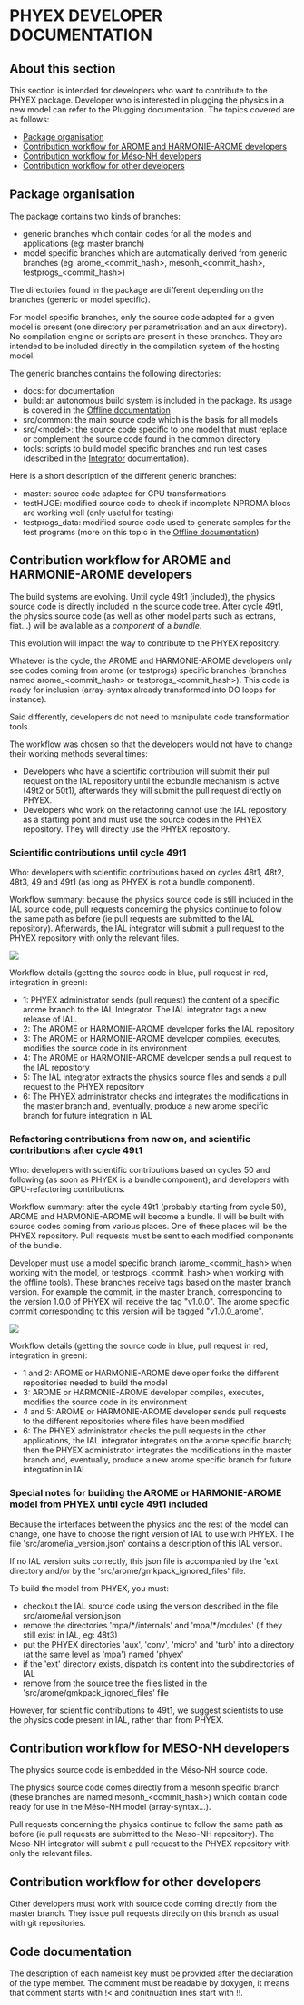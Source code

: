 # PHYEX DEVELOPER DOCUMENTATION

## About this section

This section is intended for developers who want to contribute to the PHYEX package.
Developer who is interested in plugging the physics in a new model can refer to the Plugging documentation.
The topics covered are as follows:

  - [Package organisation](#package-organisation)
  - [Contribution workflow for AROME and HARMONIE-AROME developers](#contribution-workflow-for-arome-and-harmonie-arome-developers)
  - [Contribution workflow for Méso-NH developers](#contribution-workflow-for-mesonh-developers)
  - [Contribution workflow for other developers](#contribution-workflow-for-other-developers)

## Package organisation

The package contains two kinds of branches:

  - generic branches which contain codes for all the models and applications (eg: master branch)
  - model specific branches which are automatically derived from generic branches (eg: arome\_\<commit\_hash\>, mesonh\_\<commit\_hash\>, testprogs\_\<commit\_hash\>)

The directories found in the package are different depending on the branches (generic or model specific).

For model specific branches, only the source code adapted for a given model is present (one directory per parametrisation and an aux directory). No compilation engine or scripts are present in these branches. They are intended to be included directly in the compilation system of the hosting model.

The generic branches contains the following directories:

  - docs: for documentation
  - build: an autonomous build system is included in the package. Its usage is covered in the [Offline documentation](./Offline.md)
  - src/common: the main source code which is the basis for all models
  - src/\<model\>: the source code specific to one model that must replace or complement the source code found in the common directory
  - tools: scripts to build model specific branches and run test cases (described in the [Integrator](./Integrator.md) documentation).

Here is a short description of the different generic branches:

  - master: source code adapted for GPU transformations
  - testHUGE: modified source code to check if incomplete NPROMA blocs are working well (only useful for testing)
  - testprogs\_data: modified source code used to generate samples for the test programs (more on this topic in the [Offline documentation](./Offline.md))

## Contribution workflow for AROME and HARMONIE-AROME developers

The build systems are evolving.
Until cycle 49t1 (included), the physics source code is directly included in the source code tree.
After cycle 49t1, the physics source code (as well as other model parts such as ectrans, fiat...) will be available as a _component_ of a _bundle_.

This evolution will impact the way to contribute to the PHYEX repository.

Whatever is the cycle, the AROME and HARMONIE-AROME developers only see codes coming from arome (or testprogs) specific branches (branches named arome\_\<commit\_hash\> or testprogs\_\<commit\_hash\>). This code is ready for inclusion (array-syntax already transformed into DO loops for instance).

Said differently, developers do not need to manipulate code transformation tools.

The workflow was chosen so that the developers would not have to change their working methods several times:

- Developers who have a scientific contribution will submit their pull request on the IAL repository until the ecbundle mechanism is active (49t2 or 50t1), afterwards they will submit the pull request directly on PHYEX.
- Developers who work on the refactoring cannot use the IAL repository as a starting point and must use the source codes in the PHYEX repository. They will directly use the PHYEX repository.

### Scientific contributions until cycle 49t1

Who: developers with scientific contributions based on cycles 48t1, 48t2, 48t3, 49 and 49t1 (as long as PHYEX is not a bundle component).

Workflow summary: because the physics source code is still included in the IAL source code, pull requests concerning the physics continue to follow the same path as before (ie pull requests are submitted to the IAL repository). Afterwards, the IAL integrator will submit a pull request to the PHYEX repository with only the relevant files.

![](./AROMEworkflow1.svg)

Workflow details (getting the source code in blue, pull request in red, integration in green):

  - 1: PHYEX administrator sends (pull request) the content of a specific arome branch to the IAL Integrator. The IAL integrator tags a new release of IAL.
  - 2: The AROME or HARMONIE-AROME developer forks the IAL repository
  - 3: The AROME or HARMONIE-AROME developer compiles, executes, modifies the source code in its environment
  - 4: The AROME or HARMONIE-AROME developer sends a pull request to the IAL repository
  - 5: The IAL integrator extracts the physics source files and sends a pull request to the PHYEX repository
  - 6: The PHYEX administrator checks and integrates the modifications in the master branch and, eventually, produce a new arome specific branch for future integration in IAL

### Refactoring contributions from now on, and scientific contributions after cycle 49t1

Who: developers with scientific contributions based on cycles 50 and following (as soon as PHYEX is a bundle component); and developers with GPU-refactoring contributions.

Workflow summary: after the cycle 49t1 (probably starting from cycle 50), AROME and HARMONIE-AROME will become a bundle. Il will be built with source codes coming from various places. One of these places will be the PHYEX repository. Pull requests must be sent to each modified components of the bundle.

Developer must use a model specific branch (arome\_\<commit\_hash\> when working with the model, or testprogs\_\<commit\_hash\> when working with the offline tools).
These branches receive tags based on the master branch version. For example the commit, in the master branch, corresponding to the version 1.0.0 of PHYEX will receive the tag "v1.0.0".
The arome specific commit corresponding to this version will be tagged "v1.0.0\_arome".

![](./AROMEworkflow2.svg)

Workflow details (getting the source code in blue, pull request in red, integration in green):

  - 1 and 2: AROME or HARMONIE-AROME developer forks the different repositories needed to build the model
  - 3: AROME or HARMONIE-AROME developer compiles, executes, modifies the source code in its environment
  - 4 and 5: AROME or HARMONIE-AROME developer sends pull requests to the different repositories where files have been modified
  - 6: The PHYEX administrator checks the pull requests in the other applications, the IAL integrator integrates on the arome specific branch; then the PHYEX administrator integrates the modifications in the master branch and, eventually, produce a new arome specific branch for future integration in IAL

### Special notes for building the AROME or HARMONIE-AROME model from PHYEX until cycle 49t1 included

Because the interfaces between the physics and the rest of the model can change, one have to choose the right version of IAL to use with PHYEX.
The file 'src/arome/ial\_version.json' contains a description of this IAL version.

If no IAL version suits correctly, this json file is accompanied by the 'ext' directory and/or by the 'src/arome/gmkpack\_ignored\_files' file.

To build the model from PHYEX, you must:

- checkout the IAL source code using the version described in the file src/arome/ial\_version.json
- remove the directories 'mpa/\*/internals' and 'mpa/\*/modules' (if they still exist in IAL, eg: 48t3)
- put the PHYEX directories 'aux', 'conv', 'micro' and 'turb' into a directory (at the same level as 'mpa') named 'phyex'
- if the 'ext' directory exists, dispatch its content into the subdirectories of IAL
- remove from the source tree the files listed in the 'src/arome/gmkpack\_ignored\_files' file

However, for scientific contributions to 49t1, we suggest scientists to use the physics code present in IAL, rather than from PHYEX.

## Contribution workflow for MESO-NH developers

The physics source code is embedded in the Méso-NH source code.

The physics source code comes directly from a mesonh specific branch (these branches are named mesonh\_\<commit\_hash\>) which contain code ready for use in the Méso-NH model (array-syntax...).

Pull requests concerning the physics continue to follow the same path as before (ie pull requests are submitted to the Meso-NH repository). The Meso-NH integrator will submit a pull request to the PHYEX repository with only the relevant files.

## Contribution workflow for other developers

Other developers must work with source code coming directly from the master branch. They issue pull requests directly on this branch as usual with git repositories.

## Code documentation

The description of each namelist key must be provided after the declaration of the type member.
The comment must be readable by doxygen, it means that comment starts with !< and conitnuation lines start with !!.
